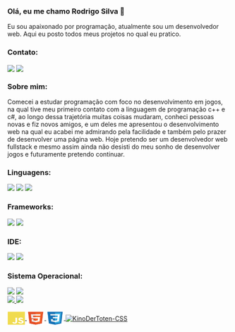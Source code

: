 ### Olá, eu me chamo Rodrigo Silva 👋  
Eu sou apaixonado por programação, atualmente sou um desenvolvedor web. Aqui eu posto todos meus projetos no qual eu pratico. 
### Contato:
[<img align="center" src="https://img.shields.io/badge/WhatsApp-25D366?style=for-the-badge&logo=whatsapp&logoColor=white"/>](http://api.whatsapp.com/send?phone=5592988157655)  [<img align="center" src="https://img.shields.io/badge/LinkedIn-0077B5?style=for-the-badge&logo=linkedin&logoColor=white" />](https://www.linkedin.com/in/rodrigo-silva-79169b198/)
### Sobre mim:
Comecei a estudar programação com foco no desenvolvimento em jogos, na qual tive meu primeiro contato com a linguagem de programação c++ e c#, ao longo dessa trajetória muitas coisas mudaram, conheci pessoas novas e fiz novos amigos, e um deles me apresentou o desenvolvimento web na qual eu acabei me admirando pela facilidade e também pelo prazer de desenvolver uma página web. Hoje pretendo ser um desenvolvedor web fullstack e mesmo assim ainda não desisti do meu sonho de desenvolver jogos e futuramente pretendo continuar. 
### Linguagens:
 <img src="https://img.shields.io/badge/HTML5-E34F26?style=for-the-badge&logo=html5&logoColor=white"> <img src="https://img.shields.io/badge/CSS3-1572B6?style=for-the-badge&logo=css3&logoColor=white"> <img src="https://img.shields.io/badge/JavaScript-F7DF1E?style=for-the-badge&logo=javascript&logoColor=black"> 
### Frameworks:
<img src="https://img.shields.io/badge/Bootstrap-563D7C?style=for-the-badge&logo=bootstrap&logoColor=white"> <img src="https://img.shields.io/badge/Vue.js-35495E?style=for-the-badge&logo=vuedotjs&logoColor=4FC08D">
### IDE:
<img src="https://img.shields.io/badge/Visual_Studio_Code-0078D4?style=for-the-badge&logo=visual%20studio%20code&logoColor=white"> <img src="https://img.shields.io/badge/sublime_text-%23575757.svg?&style=for-the-badge&logo=sublime-text&logoColor=important">

### Sistema Operacional:
<img src="https://img.shields.io/badge/Linux-FCC624?style=for-the-badge&logo=linux&logoColor=black">
<img src="https://img.shields.io/badge/Windows-0078D6?style=for-the-badge&logo=windows&logoColor=white">

<div>
  <a href="https://github.com/KinoDerToten">
  <img height="180em" src="https://github-readme-stats.vercel.app/api?username=KinoDerToten&show_icons=true&theme=tokyonight&include_all_commits=true&count_private=true"/>
  <img height="180em" src="https://github-readme-stats.vercel.app/api/top-langs/?username=KinoDerToten&layout=compact&langs_count=7&theme=tokyonight"/>
</div>
  <div style="display: inline_block"><br>
  <img align="center" alt="KinoDerToten-Js" height="30" width="40" src="https://raw.githubusercontent.com/devicons/devicon/master/icons/javascript/javascript-plain.svg">
  <img align="center" alt="KinoDerToten-HTML" height="30" width="40" src="https://raw.githubusercontent.com/devicons/devicon/master/icons/html5/html5-original.svg">
  <img align="center" alt="KinoDerToten-CSS" height="30" width="40" src="https://raw.githubusercontent.com/devicons/devicon/master/icons/css3/css3-original.svg">
  <img align="center" alt="KinoDerToten-CSS" height="30" width="40" src="https://img.shields.io/badge/Vue.js-35495E?style=for-the-badge&logo=vuedotjs&logoColor=4FC08D">
</div>
